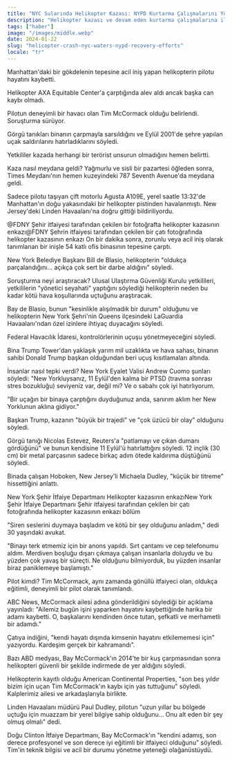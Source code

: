 ```yaml
---
title: "NYC Sularında Helikopter Kazası: NYPD Kurtarma Çalışmalarını Yönlendiriyor"
description: "Helikopter kazası ve devam eden kurtarma çalışmalarına ilişkin detaylar aktarılıyor."
tags: ["haber"]
image: "/images/middle.webp"
date: 2024-01-22
slug: "helicopter-crash-nyc-waters-nypd-recovery-efforts"
locale: "tr"
---
```


Manhattan'daki bir gökdelenin tepesine acil iniş yapan helikopterin pilotu hayatını kaybetti.

Helikopter AXA Equitable Center'a çarptığında alev aldı ancak başka can kaybı olmadı.

Pilotun deneyimli bir havacı olan Tim McCormack olduğu belirlendi. Soruşturma sürüyor.

Görgü tanıkları binanın çarpmayla sarsıldığını ve Eylül 2001'de şehre yapılan uçak saldırılarını hatırladıklarını söyledi.

Yetkililer kazada herhangi bir terörist unsurun olmadığını hemen belirtti.

Kaza nasıl meydana geldi?
Yağmurlu ve sisli bir pazartesi öğleden sonra, Times Meydanı'nın hemen kuzeyindeki 787 Seventh Avenue'da meydana geldi.

Sadece pilotu taşıyan çift motorlu Agusta A109E, yerel saatle 13:32'de Manhattan'ın doğu yakasındaki bir helikopter pistinden havalanmıştı. New Jersey'deki Linden Havaalanı'na doğru gittiği bildiriliyordu.

@FDNY Şehir itfaiyesi tarafından çekilen bir fotoğrafta helikopter kazasının enkazı@FDNY
Şehrin itfaiyesi tarafından çekilen bir çatı fotoğrafında helikopter kazasının enkazı
On bir dakika sonra, zorunlu veya acil iniş olarak tanımlanan bir inişle 54 katlı ofis binasının tepesine çarptı.

New York Belediye Başkanı Bill de Blasio, helikopterin "oldukça parçalandığını... açıkça çok sert bir darbe aldığını" söyledi.

Soruşturma neyi araştıracak?
Ulusal Ulaştırma Güvenliği Kurulu yetkilileri, yetkililerin "yönetici seyahati" yaptığını söylediği helikopterin neden bu kadar kötü hava koşullarında uçtuğunu araştıracak.

Bay de Blasio, bunun "kesinlikle alışılmadık bir durum" olduğunu ve helikopterin New York Şehri'nin Queens ilçesindeki LaGuardia Havaalanı'ndan özel izinlere ihtiyaç duyacağını söyledi.

Federal Havacılık İdaresi, kontrolörlerinin uçuşu yönetmeyeceğini söyledi.

Bina Trump Tower'dan yaklaşık yarım mil uzaklıkta ve hava sahası, binanın sahibi Donald Trump başkan olduğundan beri uçuş kısıtlamaları altında.

İnsanlar nasıl tepki verdi?
New York Eyalet Valisi Andrew Cuomo şunları söyledi: "New Yorkluysanız, 11 Eylül'den kalma bir PTSD (travma sonrası stres bozukluğu) seviyeniz var, değil mi? Ve o sabahı çok iyi hatırlıyorum.

"Bir uçağın bir binaya çarptığını duyduğunuz anda, sanırım aklım her New Yorklunun aklına gidiyor."

Başkan Trump, kazanın "büyük bir trajedi" ve "çok üzücü bir olay" olduğunu söyledi.

Görgü tanığı Nicolas Estevez, Reuters'a "patlamayı ve çıkan dumanı gördüğünü" ve bunun kendisine 11 Eylül'ü hatırlattığını söyledi. 12 inçlik (30 cm) bir metal parçasının sadece birkaç adım ötede kaldırıma düştüğünü söyledi.

Binada çalışan Hoboken, New Jersey'li Michaela Dudley, "küçük bir titreme" hissettiğini anlattı.

New York Şehir İtfaiye Departmanı Helikopter kazasının enkazıNew York Şehir İtfaiye Departmanı
Şehir itfaiyesi tarafından çekilen bir çatı fotoğrafında helikopter kazasının enkazı bölüm

"Siren seslerini duymaya başladım ve kötü bir şey olduğunu anladım," dedi 30 yaşındaki avukat.

"Binayı terk etmemiz için bir anons yapıldı. Sırt çantamı ve cep telefonumu aldım. Merdiven boşluğu dışarı çıkmaya çalışan insanlarla doluydu ve bu yüzden çok yavaş bir süreçti. Ne olduğunu bilmiyorduk, bu yüzden insanlar biraz paniklemeye başlamıştı."

Pilot kimdi?
Tim McCormack, aynı zamanda gönüllü itfaiyeci olan, oldukça eğitimli, deneyimli bir pilot olarak tanımlandı.

ABC News, McCormack ailesi adına gönderildiğini söylediği bir açıklama yayınladı: "Ailemiz bugün işini yaparken hayatını kaybettiğinde harika bir adamı kaybetti. O, başkalarını kendinden önce tutan, şefkatli ve merhametli bir adamdı."

Çatıya indiğini, "kendi hayatı dışında kimsenin hayatını etkilememesi için" yazıyordu. Kardeşim gerçek bir kahramandı".

Bazı ABD medyası, Bay McCormack'ın 2014'te bir kuş çarpmasından sonra helikopteri güvenli bir şekilde indirmede de yer aldığını söyledi.

Helikopterin kayıtlı olduğu American Continental Properties, "son beş yıldır bizim için uçan Tim McCormack'ın kaybı için yas tuttuğunu" söyledi. Kalplerimiz ailesi ve arkadaşlarıyla birlikte.

Linden Havaalanı müdürü Paul Dudley, pilotun "uzun yıllar bu bölgede uçtuğu için muazzam bir yerel bilgiye sahip olduğunu... Onu alt eden bir şey olmuş olmalı" dedi.

Doğu Clinton İtfaiye Departmanı, Bay McCormack'ın "kendini adamış, son derece profesyonel ve son derece iyi eğitimli bir itfaiyeci olduğunu" söyledi. Tim'in teknik bilgisi ve acil bir durumu yönetme yeteneği olağanüstüydü.